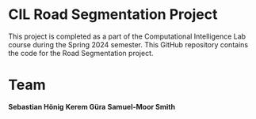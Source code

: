 # CIL Road Segmentation Project
This project is completed as a part of the Computational Intelligence Lab course during the Spring 2024 semester. This GitHub repository contains the code for the Road Segmentation project.
# Team
**Sebastian Hönig**
**Kerem Güra**
**Samuel-Moor Smith**

